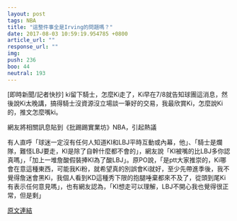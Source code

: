 ```yaml
---
layout: post
tags: NBA
title: "這整件事全是Irving的問題嗎？"
date: 2017-08-03 10:59:19.954785 +0800
article_url: ""
response_url: ""
img: 
push: 236
boo: 44
neutral: 193
---
```


[即時新聞/記者快抄] ki留下騎士，怎麼Ki走了，Ki早在7/8就告知球團這消息，然後說Ki太晚講，搞得騎士沒資源沒立場談一筆好的交易，我最欣賞Ki，怎麼說Ki的，推文怎麼嘴ki。

網友將相關訊息貼到《批踢踢實業坊》NBA，引起熱議

有人直呼「球迷一定沒有任何人知道KI和LBJ平時互動或內幕，他」、「騎士是爛隊，難怪LBJ要走，KI是除了自幹什麼都不會的」，網友說「KI被嘴的比LBJ多你認真嗎」，「加上一堆詹酸假裝捧KI為了酸LBJ」。原PO說，「是ptt大家推崇的，Ki哪會在意這種東西，可能我Ki粉，就希望真的別誤會Ki就好，至少先帶進季後，我不覺得詹迷會黑Ki，我個人看到KD這種秀下限的抱腿唾棄都來不及了，從頭到尾Ki有表示任何意見嗎」，也有網友認為，「KI想走可以理解，LBJ不開心我也覺得很正常，但是剩」

<a href = "https://www.ptt.cc/bbs/NBA/M.1501075136.A.34B.html">原文連結</a>


